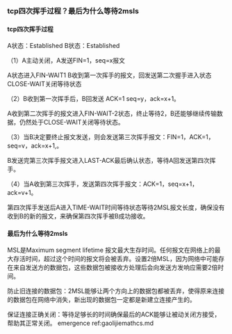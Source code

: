 ### tcp四次挥手过程？最后为什么等待2msls

#### tcp四次挥手过程

A状态：Established  B状态：Established

（1）A主动关闭，A发送FIN=1，seq=x报文 

A状态进入FIN-WAIT1 B收到第一次挥手的报文，回发送第二次握手进入状态CLOSE-WAIT关闭等待状态

（2）B收到第一次挥手后，B回发送 ACK=1 seq=y，ack=x+1。

A收到第二次挥手的报文进入FIN-WAIT-2状态，终止等待2，B还能够继续传输数据，仍然处于CLOSE-WAIT关闭等待状态。

（3）当B决定要终止报文发送，则会发送第三次挥手报文：FIN=1，ACK=1，seq=v，ack=x+1,。

B发送完第三次挥手报文进入LAST-ACK最后确认状态，等待A回发送第四次挥手。

（4）当A收到第三次挥手，发送第四次挥手报文：ACK=1，seq=x+1，ack=v+1。

第四次挥手发送后A进入TIME-WAIT时间等待状态等待2MSL报文长度，确保没有收到B的新的报文，来确保第四次挥手被B成功接收。



#### 最后为什么等待2msls

MSL是Maximum segment lifetime 报文最大生存时间。任何报文在网络上的最大存活时间，超过这个时间的报文将会被丢弃。设置2倍MSL，因为网络中可能存在来自发送方的数据包，这些数据包被接收方处理后会向发送方发响应需要2倍时间。

防止旧连接的数据包：2MSL能够让两个方向上的数据包都被丢弃，使得原来连接的数据包在网络中消失，新出现的数据包一定都是新建立连接产生的。

保证连接正确关闭：等待足够长的时间确保最后的ACK能够让被动关闭方接受，帮助其正常关闭。
emergence ref:gaolijiemathcs.md
